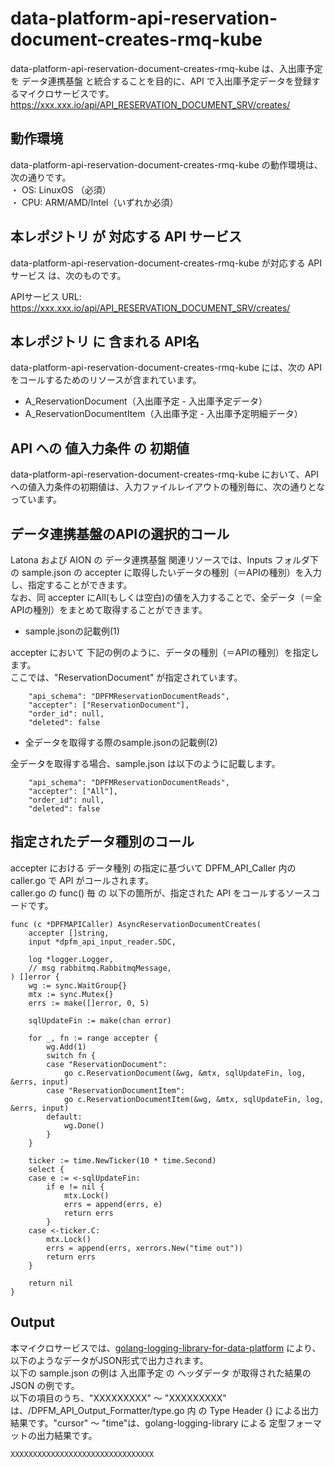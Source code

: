 # data-platform-api-reservation-document-creates-rmq-kube

data-platform-api-reservation-document-creates-rmq-kube は、入出庫予定　を データ連携基盤 と統合することを目的に、API で入出庫予定データを登録するマイクロサービスです。  
https://xxx.xxx.io/api/API_RESERVATION_DOCUMENT_SRV/creates/

## 動作環境

data-platform-api-reservation-document-creates-rmq-kube の動作環境は、次の通りです。  
・ OS: LinuxOS （必須）  
・ CPU: ARM/AMD/Intel（いずれか必須）  


## 本レポジトリ が 対応する API サービス
data-platform-api-reservation-document-creates-rmq-kube が対応する APIサービス は、次のものです。

APIサービス URL: https://xxx.xxx.io/api/API_RESERVATION_DOCUMENT_SRV/creates/

## 本レポジトリ に 含まれる API名
data-platform-api-reservation-document-creates-rmq-kube には、次の API をコールするためのリソースが含まれています。  

* A_ReservationDocument（入出庫予定 - 入出庫予定データ）
* A_ReservationDocumentItem（入出庫予定 - 入出庫予定明細データ）

## API への 値入力条件 の 初期値
data-platform-api-reservation-document-creates-rmq-kube において、API への値入力条件の初期値は、入力ファイルレイアウトの種別毎に、次の通りとなっています。  

## データ連携基盤のAPIの選択的コール

Latona および AION の データ連携基盤 関連リソースでは、Inputs フォルダ下の sample.json の accepter に取得したいデータの種別（＝APIの種別）を入力し、指定することができます。  
なお、同 accepter にAll(もしくは空白)の値を入力することで、全データ（＝全APIの種別）をまとめて取得することができます。  

* sample.jsonの記載例(1)  

accepter において 下記の例のように、データの種別（＝APIの種別）を指定します。  
ここでは、"ReservationDocument" が指定されています。    
  
```
	"api_schema": "DPFMReservationDocumentReads",
	"accepter": ["ReservationDocument"],
	"order_id": null,
	"deleted": false
```
  
* 全データを取得する際のsample.jsonの記載例(2)  

全データを取得する場合、sample.json は以下のように記載します。  

```
	"api_schema": "DPFMReservationDocumentReads",
	"accepter": ["All"],
	"order_id": null,
	"deleted": false
```

## 指定されたデータ種別のコール

accepter における データ種別 の指定に基づいて DPFM_API_Caller 内の caller.go で API がコールされます。  
caller.go の func() 毎 の 以下の箇所が、指定された API をコールするソースコードです。  

```
func (c *DPFMAPICaller) AsyncReservationDocumentCreates(
	accepter []string,
	input *dpfm_api_input_reader.SDC,

	log *logger.Logger,
	// msg rabbitmq.RabbitmqMessage,
) []error {
	wg := sync.WaitGroup{}
	mtx := sync.Mutex{}
	errs := make([]error, 0, 5)

	sqlUpdateFin := make(chan error)

	for _, fn := range accepter {
		wg.Add(1)
		switch fn {
		case "ReservationDocument":
			go c.ReservationDocument(&wg, &mtx, sqlUpdateFin, log, &errs, input)
		case "ReservationDocumentItem":
			go c.ReservationDocumentItem(&wg, &mtx, sqlUpdateFin, log, &errs, input)
		default:
			wg.Done()
		}
	}

	ticker := time.NewTicker(10 * time.Second)
	select {
	case e := <-sqlUpdateFin:
		if e != nil {
			mtx.Lock()
			errs = append(errs, e)
			return errs
		}
	case <-ticker.C:
		mtx.Lock()
		errs = append(errs, xerrors.New("time out"))
		return errs
	}

	return nil
}
```

## Output  
本マイクロサービスでは、[golang-logging-library-for-data-platform](https://github.com/latonaio/golang-logging-library-for-data-platform) により、以下のようなデータがJSON形式で出力されます。  
以下の sample.json の例は 入出庫予定 の ヘッダデータ が取得された結果の JSON の例です。  
以下の項目のうち、"XXXXXXXXX" ～ "XXXXXXXXX" は、/DPFM_API_Output_Formatter/type.go 内 の Type Header {} による出力結果です。"cursor" ～ "time"は、golang-logging-library による 定型フォーマットの出力結果です。  

```
XXXXXXXXXXXXXXXXXXXXXXXXXXXXXXXX
```
